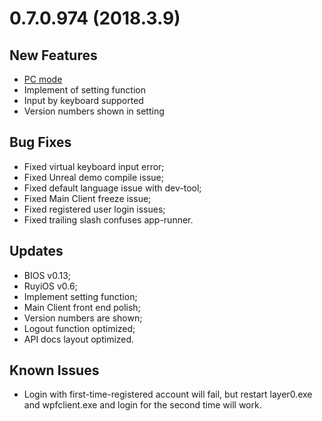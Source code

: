 # 0.7.0.974 (2018.3.9)

## New Features
* [PC mode](../topics/pc_mode.md)
* Implement of setting function
* Input by keyboard supported
* Version numbers shown in setting

## Bug Fixes
* Fixed virtual keyboard input error; 
* Fixed Unreal demo compile issue;
* Fixed default language issue with dev-tool;
* Fixed Main Client freeze issue;
* Fixed registered user login issues;
* Fixed trailing slash confuses app-runner.

## Updates
* BIOS v0.13;
* RuyiOS v0.6;
* Implement setting function;
* Main Client front end polish;
* Version numbers are shown;
* Logout function optimized;
* API docs layout optimized.

## Known Issues
* Login with first-time-registered account will fail, but restart layer0.exe and wpfclient.exe and login for the second time will work.